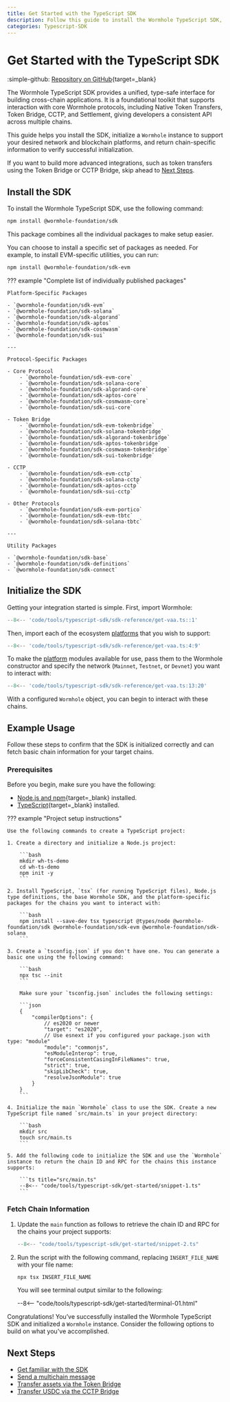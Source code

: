 ```yaml
---
title: Get Started with the TypeScript SDK
description: Follow this guide to install the Wormhole TypeScript SDK, initialize a Wormhole instance, and add the platforms your integration supports. 
categories: Typescript-SDK
---
```


# Get Started with the TypeScript SDK

:simple-github: [Repository on GitHub](https://github.com/wormhole-foundation/wormhole-sdk-ts){target=\_blank}

The Wormhole TypeScript SDK provides a unified, type-safe interface for building cross-chain applications. It is a foundational toolkit that supports interaction with core Wormhole protocols, including Native Token Transfers, Token Bridge, CCTP, and Settlement, giving developers a consistent API across multiple chains.

This guide helps you install the SDK, initialize a `Wormhole` instance to support your desired network and blockchain platforms, and return chain-specific information to verify successful initialization.

If you want to build more advanced integrations, such as token transfers using the Token Bridge or CCTP Bridge, skip ahead to [Next Steps](#next-steps).

## Install the SDK

To install the Wormhole TypeScript SDK, use the following command:

```bash
npm install @wormhole-foundation/sdk
```

This package combines all the individual packages to make setup easier.

You can choose to install a specific set of packages as needed. For example, to install EVM-specific utilities, you can run:

```bash
npm install @wormhole-foundation/sdk-evm
```

??? example "Complete list of individually published packages"

    Platform-Specific Packages

    - `@wormhole-foundation/sdk-evm`
    - `@wormhole-foundation/sdk-solana`
    - `@wormhole-foundation/sdk-algorand`
    - `@wormhole-foundation/sdk-aptos`
    - `@wormhole-foundation/sdk-cosmwasm`
    - `@wormhole-foundation/sdk-sui`

    ---

    Protocol-Specific Packages

    - Core Protocol
        - `@wormhole-foundation/sdk-evm-core`
        - `@wormhole-foundation/sdk-solana-core`
        - `@wormhole-foundation/sdk-algorand-core`
        - `@wormhole-foundation/sdk-aptos-core`
        - `@wormhole-foundation/sdk-cosmwasm-core`
        - `@wormhole-foundation/sdk-sui-core`

    - Token Bridge
        - `@wormhole-foundation/sdk-evm-tokenbridge`
        - `@wormhole-foundation/sdk-solana-tokenbridge`
        - `@wormhole-foundation/sdk-algorand-tokenbridge`
        - `@wormhole-foundation/sdk-aptos-tokenbridge`
        - `@wormhole-foundation/sdk-cosmwasm-tokenbridge`
        - `@wormhole-foundation/sdk-sui-tokenbridge`

    - CCTP
        - `@wormhole-foundation/sdk-evm-cctp`
        - `@wormhole-foundation/sdk-solana-cctp`
        - `@wormhole-foundation/sdk-aptos-cctp`
        - `@wormhole-foundation/sdk-sui-cctp`

    - Other Protocols
        - `@wormhole-foundation/sdk-evm-portico`
        - `@wormhole-foundation/sdk-evm-tbtc`
        - `@wormhole-foundation/sdk-solana-tbtc`

    ---

    Utility Packages
    
    - `@wormhole-foundation/sdk-base`
    - `@wormhole-foundation/sdk-definitions`
    - `@wormhole-foundation/sdk-connect`


## Initialize the SDK

Getting your integration started is simple. First, import Wormhole:

```ts
--8<-- 'code/tools/typescript-sdk/sdk-reference/get-vaa.ts::1'
```

Then, import each of the ecosystem [platforms](/docs/tools/typescript-sdk/sdk-reference/#platforms) that you wish to support:

```ts
--8<-- 'code/tools/typescript-sdk/sdk-reference/get-vaa.ts:4:9'
```

To make the [platform](/docs/tools/typescript-sdk/sdk-reference/#platforms) modules available for use, pass them to the Wormhole constructor and specify the network (`Mainnet`, `Testnet`, or `Devnet`) you want to interact with:

```ts
--8<-- 'code/tools/typescript-sdk/sdk-reference/get-vaa.ts:13:20'
```

With a configured `Wormhole` object, you can begin to interact with these chains.

## Example Usage

Follow these steps to confirm that the SDK is initialized correctly and can fetch basic chain information for your target chains.

### Prerequisites

Before you begin, make sure you have the following:

 - [Node.js and npm](https://docs.npmjs.com/downloading-and-installing-node-js-and-npm){target=\_blank} installed.
 - [TypeScript](https://www.typescriptlang.org/download/){target=\_blank} installed.

??? example "Project setup instructions"
 
    Use the following commands to create a TypeScript project:

    1. Create a directory and initialize a Node.js project:

        ```bash
        mkdir wh-ts-demo
        cd wh-ts-demo
        npm init -y
        ```

    2. Install TypeScript, `tsx` (for running TypeScript files), Node.js type definitions, the base Wormhole SDK, and the platform-specific packages for the chains you want to interact with:

        ```bash
        npm install --save-dev tsx typescript @types/node @wormhole-foundation/sdk @wormhole-foundation/sdk-evm @wormhole-foundation/sdk-solana
        ```

    3. Create a `tsconfig.json` if you don't have one. You can generate a basic one using the following command:

        ```bash
        npx tsc --init
        ```

        Make sure your `tsconfig.json` includes the following settings:

        ```json 
        {
            "compilerOptions": {
                // es2020 or newer
                "target": "es2020",
                // Use esnext if you configured your package.json with type: "module"
                "module": "commonjs",
                "esModuleInterop": true,
                "forceConsistentCasingInFileNames": true,
                "strict": true,
                "skipLibCheck": true,
                "resolveJsonModule": true
            }
        }
        ```

    4. Initialize the main `Wormhole` class to use the SDK. Create a new TypeScript file named `src/main.ts` in your project directory:

        ```bash
        mkdir src
        touch src/main.ts
        ```

    5. Add the following code to initialize the SDK and use the `Wormhole` instance to return the chain ID and RPC for the chains this instance supports:

        ```ts title="src/main.ts"
        --8<-- "code/tools/typescript-sdk/get-started/snippet-1.ts"
        ```

### Fetch Chain Information

1. Update the `main` function as follows to retrieve the chain ID and RPC for the chains your project supports:

    ```ts title="src/main.ts"
    --8<-- "code/tools/typescript-sdk/get-started/snippet-2.ts"
    ```

2. Run the script with the following command, replacing `INSERT_FILE_NAME` with your file name:

    ```bash
    npx tsx INSERT_FILE_NAME
    ```

    You will see terminal output similar to the following:

    --8<-- "code/tools/typescript-sdk/get-started/terminal-01.html"
    
Congratulations! You’ve successfully installed the Wormhole TypeScript SDK and initialized a `Wormhole` instance. Consider the following options to build on what you've accomplished.

## Next Steps

- [Get familiar with the SDK](/docs/tools/typescript-sdk/sdk-reference/)
- [Send a multichain message](/docs/products/messaging/get-started/)
- [Transfer assets via the Token Bridge](/docs/products/token-bridge/tutorials/transfer-workflow/)
- [Transfer USDC via the CCTP Bridge](/docs/products/cctp-bridge/tutorials/complete-usdc-transfer/)
